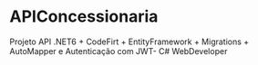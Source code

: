 # APIConcessionaria
Projeto API .NET6 + CodeFirt + EntityFramework + Migrations + AutoMapper e Autenticação com JWT- C# WebDeveloper
